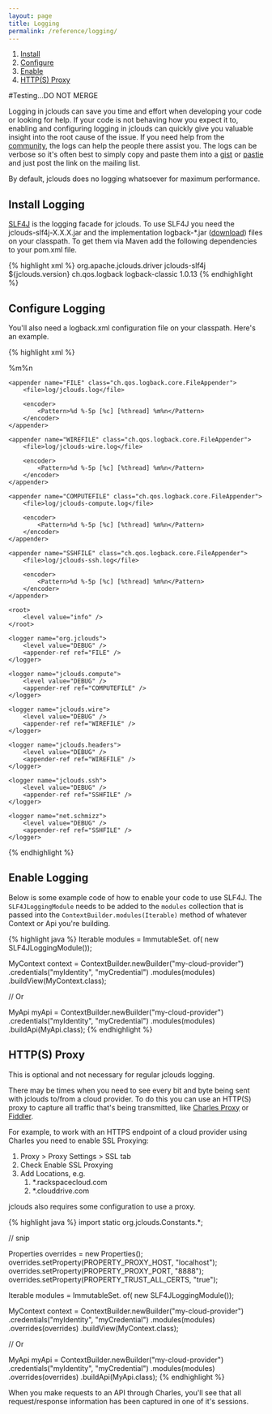 ```yaml
---
layout: page
title: Logging
permalink: /reference/logging/
---
```


1. [Install](#install)
1. [Configure](#configure)
1. [Enable](#enable)
1. [HTTP(S) Proxy](#proxy)

#Testing...DO NOT MERGE

Logging in jclouds can save you time and effort when developing your code or looking for help. If your code is not behaving how you expect it to, enabling and configuring logging in jclouds can quickly give you valuable insight into the root cause of the issue. If you need help from the [community](/community/), the logs can help the people there assist you. The logs can be verbose so it's often best to simply copy and paste them into a [gist](https://gist.github.com/) or [pastie](http://pastie.org/) and just post the link on the mailing list.

By default, jclouds does no logging whatsoever for maximum performance.

## <a id="install"></a>Install Logging

[SLF4J](http://www.slf4j.org/) is the logging facade for jclouds. To use SLF4J you need the jclouds-slf4j-X.X.X.jar and the implementation logback-*.jar ([download](http://logback.qos.ch/download.html)) files on your classpath. To get them via Maven add the following dependencies to your pom.xml file.

{% highlight xml %}
<dependencies>
  <dependency>
    <groupId>org.apache.jclouds.driver</groupId>
    <artifactId>jclouds-slf4j</artifactId>
    <version>${jclouds.version}</version>
  </dependency>
  <dependency>
    <groupId>ch.qos.logback</groupId>
    <artifactId>logback-classic</artifactId>
    <version>1.0.13</version>
  </dependency>
</dependencies>
{% endhighlight %}

## <a id="configure"></a>Configure Logging

You'll also need a logback.xml configuration file on your classpath. Here's an example.

{% highlight xml %}
<?xml version="1.0"?>
<configuration scan="false">
    <appender name="STDOUT" class="ch.qos.logback.core.ConsoleAppender">
        <encoder>
            <pattern>%m%n</pattern>
        </encoder>
    </appender>

    <appender name="FILE" class="ch.qos.logback.core.FileAppender">
        <file>log/jclouds.log</file>

        <encoder>
            <Pattern>%d %-5p [%c] [%thread] %m%n</Pattern>
        </encoder>
    </appender>

    <appender name="WIREFILE" class="ch.qos.logback.core.FileAppender">
        <file>log/jclouds-wire.log</file>

        <encoder>
            <Pattern>%d %-5p [%c] [%thread] %m%n</Pattern>
        </encoder>
    </appender>

    <appender name="COMPUTEFILE" class="ch.qos.logback.core.FileAppender">
        <file>log/jclouds-compute.log</file>

        <encoder>
            <Pattern>%d %-5p [%c] [%thread] %m%n</Pattern>
        </encoder>
    </appender>

    <appender name="SSHFILE" class="ch.qos.logback.core.FileAppender">
        <file>log/jclouds-ssh.log</file>

        <encoder>
            <Pattern>%d %-5p [%c] [%thread] %m%n</Pattern>
        </encoder>
    </appender>

    <root>
        <level value="info" />
    </root>

    <logger name="org.jclouds">
        <level value="DEBUG" />
        <appender-ref ref="FILE" />
    </logger>

    <logger name="jclouds.compute">
        <level value="DEBUG" />
        <appender-ref ref="COMPUTEFILE" />
    </logger>

    <logger name="jclouds.wire">
        <level value="DEBUG" />
        <appender-ref ref="WIREFILE" />
    </logger>

    <logger name="jclouds.headers">
        <level value="DEBUG" />
        <appender-ref ref="WIREFILE" />
    </logger>

    <logger name="jclouds.ssh">
        <level value="DEBUG" />
        <appender-ref ref="SSHFILE" />
    </logger>

    <logger name="net.schmizz">
        <level value="DEBUG" />
        <appender-ref ref="SSHFILE" />
    </logger>
</configuration>
{% endhighlight %}

## <a id="enable"></a>Enable Logging

Below is some example code of how to enable your code to use SLF4J. The `SLF4JLoggingModule` needs to be added to the `modules` collection that is passed into the `ContextBuilder.modules(Iterable)` method of whatever Context or Api you're building.

{% highlight java %}
Iterable<Module> modules = ImmutableSet.<Module> of(
    new SLF4JLoggingModule());

MyContext context = ContextBuilder.newBuilder("my-cloud-provider")
    .credentials("myIdentity", "myCredential")
    .modules(modules)
    .buildView(MyContext.class);

// Or

MyApi myApi = ContextBuilder.newBuilder("my-cloud-provider")
    .credentials("myIdentity", "myCredential")
    .modules(modules)
    .buildApi(MyApi.class);
{% endhighlight %}

## <a id="proxy"></a>HTTP(S) Proxy

This is optional and not necessary for regular jclouds logging.

There may be times when you need to see every bit and byte being sent with jclouds to/from a cloud provider. To do this you can use an HTTP(S) proxy to capture all traffic that's being transmitted, like [Charles Proxy](http://www.charlesproxy.com/) or [Fiddler](http://www.telerik.com/fiddler).

For example, to work with an HTTPS endpoint of a cloud provider using Charles you need to enable SSL Proxying:

1. Proxy > Proxy Settings > SSL tab
1. Check Enable SSL Proxying
1. Add Locations, e.g.
    1. *.rackspacecloud.com
    1. *.clouddrive.com

jclouds also requires some configuration to use a proxy.

{% highlight java %}
import static org.jclouds.Constants.*;

// snip

Properties overrides = new Properties();
overrides.setProperty(PROPERTY_PROXY_HOST, "localhost");
overrides.setProperty(PROPERTY_PROXY_PORT, "8888");
overrides.setProperty(PROPERTY_TRUST_ALL_CERTS, "true");

Iterable<Module> modules = ImmutableSet.<Module> of(
    new SLF4JLoggingModule());

MyContext context = ContextBuilder.newBuilder("my-cloud-provider")
    .credentials("myIdentity", "myCredential")
    .modules(modules)
    .overrides(overrides)
    .buildView(MyContext.class);

// Or

MyApi myApi = ContextBuilder.newBuilder("my-cloud-provider")
    .credentials("myIdentity", "myCredential")
    .modules(modules)
    .overrides(overrides)
    .buildApi(MyApi.class);
{% endhighlight %}

When you make requests to an API through Charles, you'll see that all request/response information has been captured in one of it's sessions.
